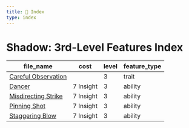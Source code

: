 ```yaml
---
title: 📑 Index
type: index
---
```


# Shadow: 3rd-Level Features Index

| file_name                                    | cost      | level | feature_type |
| -------------------------------------------- | --------- | ----- | ------------ |
| [Careful Observation](Careful%20Observation) |           | 3     | trait        |
| [Dancer](Dancer)                             | 7 Insight | 3     | ability      |
| [Misdirecting Strike](Misdirecting%20Strike) | 7 Insight | 3     | ability      |
| [Pinning Shot](Pinning%20Shot)               | 7 Insight | 3     | ability      |
| [Staggering Blow](Staggering%20Blow)         | 7 Insight | 3     | ability      |
